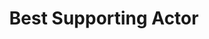 ---
title: "Best Supporting Actor"
edition: 2003
winner: Tim Robbins
kind: "actor"
film: mystic-river.md
image: https://m.media-amazon.com/images/M/MV5BN2FmODMyZjgtNTEwZC00MTI0LWE1ODYtMDljYjVjNDIwNTdiXkEyXkFqcGdeQXVyNDE5MTU2MDE@._V1_FMjpg_UX1280_.jpg
type: award
weight: 6
---